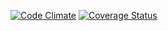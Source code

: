 [![Code Climate](https://codeclimate.com/github/Keithbsmiley/asc_476.png)](https://codeclimate.com/github/Keithbsmiley/asc_476)
[![Coverage Status](https://coveralls.io/repos/Keithbsmiley/asc_476/badge.png)](https://coveralls.io/r/Keithbsmiley/asc_476)
